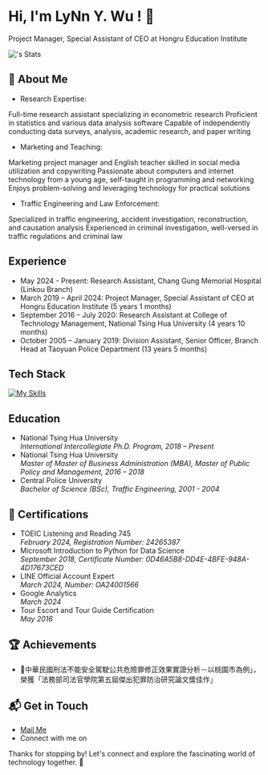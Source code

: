# Hi, I'm LyNn Y. Wu ! 👋

Project Manager, Special Assistant of CEO at Hongru Education Institute

![<LyNnYWu>'s Stats](https://github-readme-stats.vercel.app/api?username=LyNnYWu&theme=vue-dark&show_icons=true&hide_border=true&count_private=true)

## 🚀 About Me

- Research Expertise:

Full-time research assistant specializing in econometric research
Proficient in statistics and various data analysis software
Capable of independently conducting data surveys, analysis, academic research, and paper writing

- Marketing and Teaching:

Marketing project manager and English teacher skilled in social media utilization and copywriting
Passionate about computers and internet technology from a young age, self-taught in programming and networking
Enjoys problem-solving and leveraging technology for practical solutions

- Traffic Engineering and Law Enforcement:

Specialized in traffic engineering, accident investigation, reconstruction, and causation analysis
Experienced in criminal investigation, well-versed in traffic regulations and criminal law

## Experience
- May 2024 - Present: Research Assistant, Chang Gung Memorial Hospital (Linkou Branch)
- March 2019 – April 2024: Project Manager, Special Assistant of CEO at Hongru Education Institute (5 years 1 months)
- September 2016 – July 2020: Research Assistant at College of Technology Management, National Tsing Hua University (4 years 10 months)
- October 2005 – January 2019: Division Assistant, Senior Officer, Branch Head at Taoyuan Police Department (13 years 5 months)

## Tech Stack
[![My Skills](https://skillicons.dev/icons?i=js,html,css,py,bootstrap,git,jquery,latex,md,mysql,ps,php,r,sklearn,tensorflow,wordpress&perline=8)](https://skillicons.dev)

## Education
- National Tsing Hua University<br> *International Intercollegiate Ph.D. Program, 2018 – Present*
- National Tsing Hua University<br> *Master of Master of Business Administration (MBA), Master of Public Policy and Management, 2016 – 2018*
- Central Police University<br> *Bachelor of Science (BSc), Traffic Engineering, 2001 - 2004*

## 🌱 Certifications

- TOEIC Listening and Reading 745<br> *February 2024, Registration Number: 24265387*
- Microsoft Introduction to Python for Data Science<br> *September 2018, Certificate Number: 0D46A5B8-DD4E-4BFE-948A-4D17673CED*
- LINE Official Account Expert<br> *March 2024, Number: OA24001566*
- Google Analytics<br> *March 2024*
- Tour Escort and Tour Guide Certification<br> *May 2016*

 ## 🏆 Achievements

- 🌟中華民國刑法不能安全駕駛公共危險罪修正效果實證分析－以桃園市為例」，榮獲「法務部司法官學院第五屆傑出犯罪防治研究論文獎佳作」

## 📬 Get in Touch

- [Mail Me](mailto:yanlinwu70@gmail.com)
- Connect with me on []()

Thanks for stopping by! Let's connect and explore the fascinating world of technology together. 🚀



<!--

Here are some ideas to get you started:

- 🔭 I’m currently working on ...
- 🌱 I’m currently learning ...
- 👯 I’m looking to collaborate on ...
- 🤔 I’m looking for help with ...
- 💬 Ask me about ...
- 📫 How to reach me: ...
- 😄 Pronouns: ...
- ⚡ Fun fact: ...
-->
